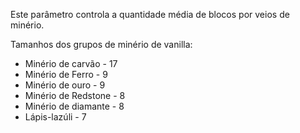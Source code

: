 Este parâmetro controla a quantidade média de blocos por veios de minério.

Tamanhos dos grupos de minério de vanilla:

* Minério de carvão - 17
* Minério de Ferro - 9
* Minério de ouro - 9
* Minério de Redstone - 8
* Minério de diamante - 8
* Lápis-lazúli - 7